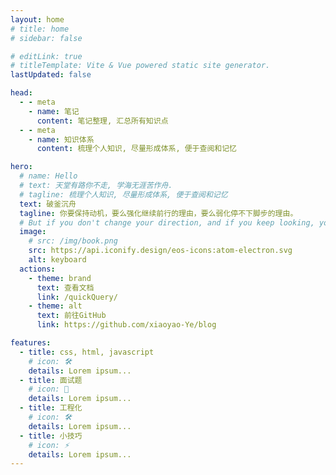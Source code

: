 ```yaml
---
layout: home
# title: home
# sidebar: false

# editLink: true
# titleTemplate: Vite & Vue powered static site generator.
lastUpdated: false

head:
  - - meta
    - name: 笔记
      content: 笔记整理, 汇总所有知识点
  - - meta
    - name: 知识体系
      content: 梳理个人知识, 尽量形成体系, 便于查阅和记忆

hero:
  # name: Hello
  # text: 天堂有路你不走, 学海无涯苦作舟.
  # tagline: 梳理个人知识, 尽量形成体系, 便于查阅和记忆
  text: 破釜沉舟
  tagline: 你要保持动机，要么强化继续前行的理由，要么弱化停不下脚步的理由。
  # But if you don't change your direction, and if you keep looking, you may end up where you are heading.
  image:
    # src: /img/book.png
    src: https://api.iconify.design/eos-icons:atom-electron.svg
    alt: keyboard
  actions:
    - theme: brand
      text: 查看文档
      link: /quickQuery/
    - theme: alt
      text: 前往GitHub
      link: https://github.com/xiaoyao-Ye/blog

features:
  - title: css, html, javascript
    # icon: 🛠️
    details: Lorem ipsum...
  - title: 面试题
    # icon: 🖖
    details: Lorem ipsum...
  - title: 工程化
    # icon: 🛠️
    details: Lorem ipsum...
  - title: 小技巧
    # icon: ⚡️
    details: Lorem ipsum...
---
```

